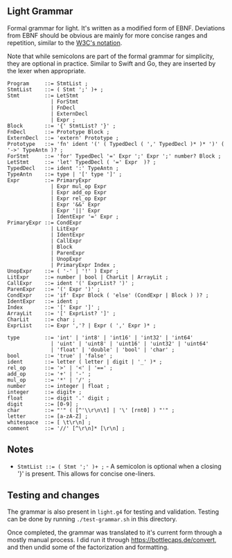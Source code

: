## Light Grammar
Formal grammar for light. It's written as a modified form of EBNF. Deviations from EBNF should be obvious are mainly for more concise ranges and repetition, similar to the [W3C's notation](https://www.w3.org/TR/xquery-31/#EBNFNotation).

Note that while semicolons are part of the formal grammar for simplicity, they are optional in practice. Similar to Swift and Go, they are inserted by the lexer when appropriate.

```ebnf
Program     ::= StmtList ;
StmtList    ::= ( Stmt ';' )+ ;
Stmt        ::= LetStmt
              | ForStmt
              | FnDecl
              | ExternDecl
              | Expr ;
Block       ::= '{' StmtList? '}' ;
FnDecl      ::= Prototype Block ;
ExternDecl  ::= 'extern' Prototype ;
Prototype   ::= 'fn' ident '(' ( TypedDecl ( ',' TypedDecl )* )* ')' ( '->' TypeAntn )? ;
ForStmt     ::= 'for' TypedDecl '=' Expr ';' Expr ';' number? Block ;
LetStmt     ::= 'let' TypedDecl ( '=' Expr  )? ;
TypedDecl   ::= ident ':' TypeAntn ;
TypeAntn    ::= type | '[' type ']' ;
Expr        ::= PrimaryExpr
              | Expr mul_op Expr
              | Expr add_op Expr
              | Expr rel_op Expr
              | Expr '&&' Expr
              | Expr '||' Expr
              | IdentExpr '=' Expr ;
PrimaryExpr ::= CondExpr
              | LitExpr
              | IdentExpr
              | CallExpr
              | Block
              | ParenExpr
              | UnopExpr
              | PrimaryExpr Index ;
UnopExpr    ::= ( '-' | '!' ) Expr ;
LitExpr     ::= number | bool | CharLit | ArrayLit ;
CallExpr    ::= ident '(' ExprList? ')' ;
ParenExpr   ::= '(' Expr ')' ;
CondExpr    ::= 'if' Expr Block ( 'else' (CondExpr | Block ) )? ;
IdentExpr   ::= ident ;
Index       ::= '[' Expr ']' ;
ArrayLit    ::= '[' ExprList? ']' ;
CharLit     ::= char ;
ExprList    ::= Expr ','? | Expr ( ',' Expr )* ;

type        ::= 'int' | 'int8' | 'int16' | 'int32' | 'int64'
              | 'uint' | 'uint8' | 'uint16' | 'uint32' | 'uint64'
              | 'float' | 'double' | 'bool' | 'char' ;
bool        ::= 'true' | 'false' ;
ident       ::= letter ( letter | digit | '_' )* ;
rel_op      ::= '>' | '<' | '==' ;
add_op      ::= '+' | '-' ;
mul_op      ::= '*' | '/' ;
number      ::= integer | float ;
integer     ::= digit+ ;
float       ::= digit '.' digit ;
digit       ::= [0-9] ;
char        ::= "'" ( [^'\\r\n\t] | '\' [rnt0] ) "'" ;
letter      ::= [a-zA-Z] ;
whitespace  ::= [ \t\r\n] ;
comment     ::= '//' [^\r\n]* [\r\n] ;
```

## Notes
- `StmtList ::= ( Stmt ';' )+ ;` - A semicolon is optional when a closing '}' is present. This allows for concise one-liners.

## Testing and changes
The grammar is also present in `light.g4` for testing and validation. Testing can be done by running `./test-grammar.sh` in this directory.

Once completed, the grammar was translated to it's current form through a mostly manual process. I did run it through https://bottlecaps.de/convert, and then undid some of the factorization and formatting.
